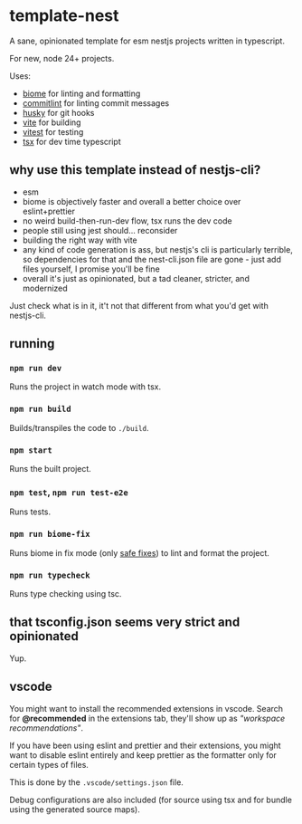 # template-nest

A sane, opinionated template for esm nestjs projects written in typescript.

For new, node 24+ projects.

Uses:

- [biome](https://github.com/biomejs/biome) for linting and formatting
- [commitlint](https://github.com/conventional-changelog/commitlint) for linting commit messages
- [husky](https://github.com/typicode/husky) for git hooks
- [vite](https://github.com/vitejs/vite) for building
- [vitest](https://github.com/vitest-dev/vitest) for testing
- [tsx](https://github.com/privatenumber/tsx) for dev time typescript

## why use this template instead of nestjs-cli?

- esm
- biome is objectively faster and overall a better choice over eslint+prettier
- no weird build-then-run-dev flow, tsx runs the dev code
- people still using jest should... reconsider
- building the right way with vite
- any kind of code generation is ass, but nestjs's cli is particularly terrible, so dependencies for that and the nest-cli.json file are gone - just add files yourself, I promise you'll be fine
- overall it's just as opinionated, but a tad cleaner, stricter, and modernized

Just check what is in it, it't not that different from what you'd get with nestjs-cli.

## running

### `npm run dev`

Runs the project in watch mode with tsx.

### `npm run build`

Builds/transpiles the code to `./build`.

### `npm start`

Runs the built project.

### `npm test`, `npm run test-e2e`

Runs tests.

### `npm run biome-fix`

Runs biome in fix mode (only [safe fixes](https://biomejs.dev/linter/#safe-fixes)) to lint and format the project.

### `npm run typecheck`

Runs type checking using tsc.

## that tsconfig.json seems very strict and opinionated

Yup.

## vscode

You might want to install the recommended extensions in vscode. Search for **@recommended** in the extensions tab, they'll show up as _"workspace recommendations"_.

If you have been using eslint and prettier and their extensions, you might want to disable eslint entirely and keep prettier as the formatter only for certain types of files.

This is done by the `.vscode/settings.json` file.

Debug configurations are also included (for source using tsx and for bundle using the generated source maps).
